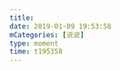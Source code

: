 ```yaml
---
title: 
date: 2019-01-09 19:53:58
mCategories: [说说]
type: moment
time: t195358
---
```


<div id="pics-20190109195358"></div>

<script src="/lib/moment/pics.js"></script>
<script>
var data = [
    {"link": "2019-01-09_000000.jpeg", "type": "shuoshuo"}
];
picsRender(data, "pics-20190109195358");
</script>
